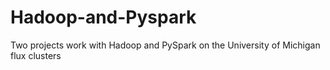 # Hadoop-and-Pyspark
Two projects work with Hadoop and PySpark on the University of Michigan flux clusters
